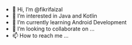 - 👋 Hi, I’m @fikrifaizal
- 👀 I’m interested in Java and Kotlin
- 🌱 I’m currently learning Android Development
- 💞️ I’m looking to collaborate on ...
- 📫 How to reach me ...

<!---
fikrifaizal/fikrifaizal is a ✨ special ✨ repository because its `README.md` (this file) appears on your GitHub profile.
You can click the Preview link to take a look at your changes.
--->
